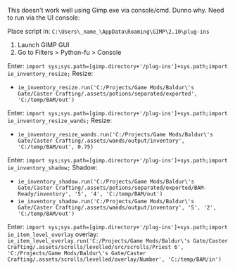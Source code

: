 This doesn't work well using Gimp.exe via console/cmd. Dunno why. Need to run via the UI console:

Place script in: `C:\Users\_name_\AppData\Roaming\GIMP\2.10\plug-ins`

1. Launch GIMP GUI
1. Go to Filters > Python-fu > Console

Enter: `import sys;sys.path=[gimp.directory+'/plug-ins']+sys.path;import ie_inventory_resize;`
Resize:
- `ie_inventory_resize.run('C:/Projects/Game Mods/Baldur\'s Gate/Caster Crafting/.assets/potions/separated/exported', 'C:/temp/BAM/out')`


Enter: `import sys;sys.path=[gimp.directory+'/plug-ins']+sys.path;import ie_inventory_resize_wands;`
Resize:
- `ie_inventory_resize_wands.run('C:/Projects/Game Mods/Baldur\'s Gate/Caster Crafting/.assets/wands/output/inventory', 'C:/temp/BAM/out', 0.75)`


Enter: `import sys;sys.path=[gimp.directory+'/plug-ins']+sys.path;import ie_inventory_shadow;`
Shadow:
- `ie_inventory_shadow.run('C:/Projects/Game Mods/Baldur\'s Gate/Caster Crafting/.assets/potions/separated/exported/BAM-Ready/inventory', '5', '4', 'C:/temp/BAM/out')`
- `ie_inventory_shadow.run('C:/Projects/Game Mods/Baldur\'s Gate/Caster Crafting/.assets/wands/output/inventory', '5', '2', 'C:/temp/BAM/out')`

Enter: `import sys;sys.path=[gimp.directory+'/plug-ins']+sys.path;import ie_item_level_overlay`
overlay: `ie_item_level_overlay.run('C:/Projects/Game Mods/Baldur\'s Gate/Caster Crafting/.assets/scrolls/levelled/src/scrolls/Priest 6', 'C:/Projects/Game Mods/Baldur\'s Gate/Caster Crafting/.assets/scrolls/levelled/overlay/Number', 'C:/temp/BAM/in')`
